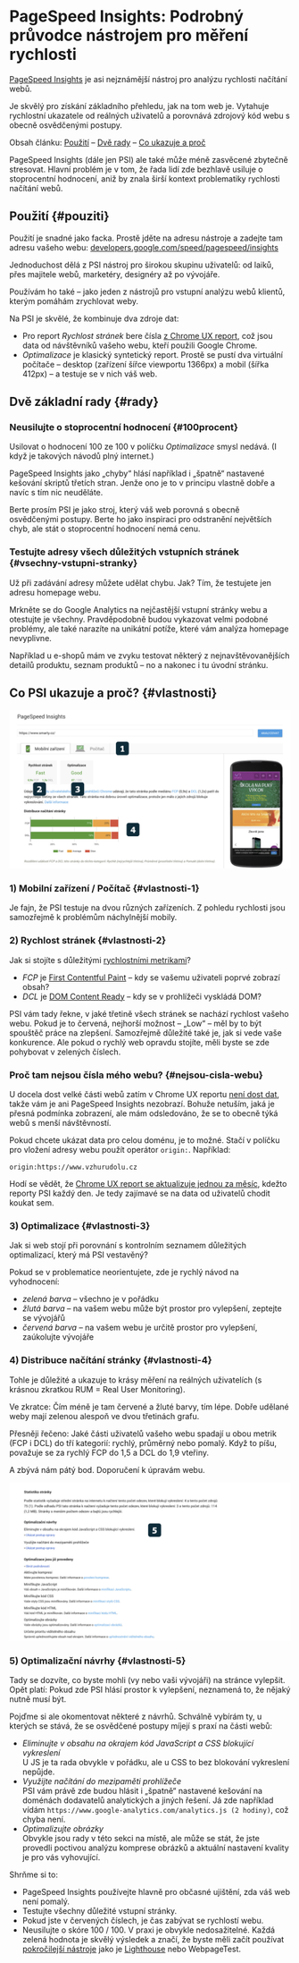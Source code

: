 # PageSpeed Insights: Podrobný průvodce nástrojem pro měření rychlosti

[PageSpeed Insights](https://developers.google.com/speed/pagespeed/insights/?hl=cs) je asi nejznámější nástroj pro analýzu rychlosti načítání webů.

Je skvělý pro získání základního přehledu, jak na tom web je. Vytahuje rychlostní ukazatele od reálných uživatelů a porovnává zdrojový kód webu s obecně osvědčenými postupy.

Obsah článku: [Použití](#pouziti) – [Dvě rady](#rady) – [Co ukazuje a proč](#vlastnosti)

<!-- AdSnippet -->

PageSpeed Insights (dále jen PSI) ale také může méně zasvěcené zbytečně stresovat. Hlavní problém je v tom, že řada lidí zde bezhlavě  usiluje o stoprocentní hodnocení, aniž by znala širší kontext problematiky rychlosti načítání webů.

## Použití {#pouziti}

Použití je snadné jako facka. Prostě jděte na adresu nástroje a zadejte tam adresu vašeho webu: [developers.google.com/speed/pagespeed/insights](https://developers.google.com/speed/pagespeed/insights/?hl=cs)

Jednoduchost dělá z PSI nástroj pro širokou skupinu uživatelů: od laiků, přes majitele webů, marketéry, designéry až po vývojáře.

Používám ho také – jako jeden z nástrojů pro vstupní analýzu webů klientů, kterým pomáhám zrychlovat weby.

Na PSI je skvělé, že kombinuje dva zdroje dat:

- Pro report *Rychlost stránek* bere čísla [z Chrome UX report](https://developers.google.com/web/tools/chrome-user-experience-report/), což jsou data od návštěvníků vašeho webu, kteří použili Google Chrome.
- *Optimalizace* je klasický syntetický report. Prostě se pustí dva virtuální počítače – desktop (zařízení šířce viewportu 1366px) a mobil (šířka 412px) – a testuje se v nich váš web.

## Dvě základní rady {#rady}

### Neusilujte o stoprocentní hodnocení {#100procent}

Usilovat o hodnocení 100 ze 100 v políčku *Optimalizace* smysl nedává. (I když je takových návodů plný internet.)

PageSpeed Insights jako „chyby“ hlásí například i „špatně“ nastavené kešování skriptů třetích stran. Jenže ono je to v principu vlastně dobře a navíc s tím nic neuděláte.

Berte prosím PSI je jako stroj, který váš web porovná s obecně osvědčenými postupy. Berte ho jako inspiraci pro odstranění největších chyb, ale stát o stoprocentní hodnocení nemá cenu.

### Testujte adresy všech důležitých vstupních stránek {#vsechny-vstupni-stranky}

Už při zadávání adresy můžete udělat chybu. Jak? Tím, že testujete jen adresu homepage webu.

Mrkněte se do Google Analytics na nejčastější vstupní stránky webu a otestujte je všechny. Pravděpodobně budou vykazovat velmi podobné problémy, ale také narazíte na unikátní potíže, které vám analýza homepage nevyplivne.

Například u e-shopů mám ve zvyku testovat některý z nejnavštěvovanějších detailů produktu, seznam produktů – no a nakonec i tu úvodní stránku.

## Co PSI ukazuje a proč? {#vlastnosti}

![Analýza Smarty.cz v PageSpeed Insights](dist/images/original/pagespeed-insights-numbers-1.jpg)

### 1) Mobilní zařízení / Počítač {#vlastnosti-1}

Je fajn, že PSI testuje na dvou různých zařízeních. Z pohledu rychlosti jsou samozřejmě k problémům náchylnější mobily.

### 2) Rychlost stránek {#vlastnosti-2}

Jak si stojíte s důležitými [rychlostními metrikami](metriky-rychlosti.md)?

- *FCP* je [First Contentful Paint](metriky-rychlosti.md#FCP) – kdy se vašemu uživateli poprvé zobrazí obsah?
- *DCL* je [DOM Content Ready](metriky-rychlosti#DCL) – kdy se v prohlížeči vyskládá DOM?

PSI vám tady řekne, v jaké třetině všech stránek se nachází rychlost vašeho webu. Pokud je to červená, nejhorší možnost – „Low“ – měl by to být spouštěč práce na zlepšení. Samozřejmě důležité také je, jak si vede vaše konkurence. Ale pokud o rychlý web opravdu stojíte, měli byste se zde pohybovat v zelených číslech.

### Proč tam nejsou čísla mého webu? {#nejsou-cisla-webu}

U docela dost velké části webů zatím v Chrome UX reportu [není dost dat](https://developers.google.com/speed/docs/insights/faq#speedscoreunavailable), takže vám je ani PageSpeed Insights nezobrazí. Bohuže netuším, jaká je přesná podmínka zobrazení, ale mám odsledováno, že se to obecně týká webů s menší návštěvností.

Pokud chcete ukázat data pro celou doménu, je to možné. Stačí v políčku pro vložení adresy webu použít operátor `origin:`. Například:

```
origin:https://www.vzhurudolu.cz
```

Hodí se vědět, že [Chrome UX report se aktualizuje jednou za měsíc](https://twitter.com/rick_viscomi/status/1022828987490426880?ref_src=twsrc%5Etfw), kdežto reporty PSI každý den. Je tedy zajímavé se na data od uživatelů chodit koukat sem.

### 3) Optimalizace {#vlastnosti-3}

Jak si web stojí při porovnání s kontrolním seznamem důležitých optimalizací, který má PSI vestavěný?

Pokud se v problematice neorientujete, zde je rychlý návod na vyhodnocení:

- *zelená barva* – všechno je v pořádku
- *žlutá barva* – na vašem webu může být prostor pro vylepšení, zeptejte se vývojářů
- *červená barva* – na vašem webu je určitě prostor pro vylepšení, zaúkolujte vývojáře

### 4) Distribuce načítání stránky {#vlastnosti-4}

Tohle je důležité a ukazuje to krásy měření na reálných uživatelích (s krásnou zkratkou RUM = Real User Monitoring).

Ve zkratce: Čím méně je tam červené a žluté barvy, tím lépe. Dobře udělané weby mají zelenou alespoň ve dvou třetinách grafu.

Přesněji řečeno: Jaké části uživatelů vašeho webu spadají u obou metrik (FCP i DCL) do tří kategorií: rychlý, průměrný nebo pomalý. Když to píšu, považuje se za rychlý FCP do 1,5 a DCL do 1,9 vteřiny.

A zbývá nám pátý bod. Doporučení k úpravám webu.

![PageSpeed Insights - bod 5](dist/images/original/pagespeed-insights-numbers-2.jpg)

### 5) Optimalizační návrhy {#vlastnosti-5}

Tady se dozvíte, co byste mohli (vy nebo vaši vývojáři) na stránce vylepšit. Opět platí: Pokud zde PSI hlásí prostor k vylepšení, neznamená to, že nějaký nutně musí být.

Pojďme si ale okomentovat některé z návrhů. Schválně vybírám ty, u kterých se stává, že se osvědčené postupy míjejí s praxí na části webů:

- *Eliminujte v obsahu na okrajem kód JavaScript a CSS blokující vykreslení*  
  U JS je ta rada obvykle v pořádku, ale u CSS to bez blokování vykreslení nepůjde.
- *Využijte načítání do mezipaměti prohlížeče*  
  PSI vám právě zde budou hlásit i „špatně“ nastavené kešování na doménách dodavatelů analytických a jiných řešení. Já zde například vídám `https://www.google-analytics.com/analytics.js (2 hodiny)`, což chyba není.
- *Optimalizujte obrázky*  
  Obvykle jsou rady v této sekci na místě, ale může se stát, že jste provedli poctivou analýzu komprese obrázků a aktuální nastavení kvality je pro vás vyhovující.

Shrňme si to:

- PageSpeed Insights používejte hlavně pro občasné ujištění, zda váš web není pomalý.
- Testujte všechny důležité vstupní stránky.
- Pokud jste v červených číslech, je čas zabývat se rychlostí webu.
- Neusilujte o skóre 100 / 100. V praxi je obvykle nedosažitelné. Každá zelená hodnota je skvělý výsledek a značí, že byste měli začít používat [pokročilejší nástroje](rychlost-nastroje.md) jako je [Lighthouse](lighthouse.md) nebo WebpageTest.

<!-- AdSnippet -->
